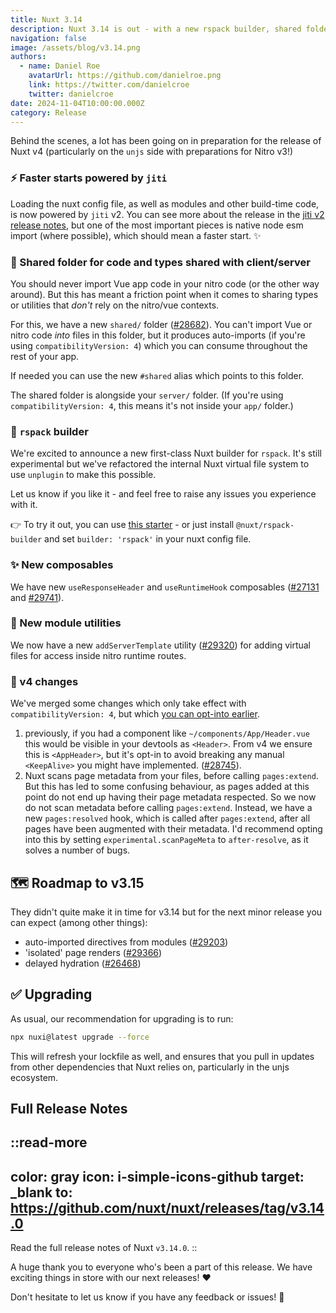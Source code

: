 ```yaml
---
title: Nuxt 3.14
description: Nuxt 3.14 is out - with a new rspack builder, shared folder, and performance enhancements!
navigation: false
image: /assets/blog/v3.14.png
authors:
  - name: Daniel Roe
    avatarUrl: https://github.com/danielroe.png
    link: https://twitter.com/danielcroe
    twitter: danielcroe
date: 2024-11-04T10:00:00.000Z
category: Release
---
```


Behind the scenes, a lot has been going on in preparation for the release of Nuxt v4 (particularly on the `unjs` side with preparations for Nitro v3!)

### ⚡️ Faster starts powered by `jiti`

Loading the nuxt config file, as well as modules and other build-time code, is now powered by `jiti` v2. You can see more about the release in the [jiti v2 release notes](https://github.com/unjs/jiti/releases/tag/v2.0.0), but one of the most important pieces is native node esm import (where possible), which should mean a faster start. ✨

### 📂 Shared folder for code and types shared with client/server

You should never import Vue app code in your nitro code (or the other way around). But this has meant a friction point when it comes to sharing types or utilities that _don't_ rely on the nitro/vue contexts.

For this, we have a new `shared/` folder ([#28682](https://github.com/nuxt/nuxt/pull/28682)). You can't import Vue or nitro code _into_ files in this folder, but it produces auto-imports (if you're using `compatibilityVersion: 4`) which you can consume throughout the rest of your app.

If needed you can use the new `#shared` alias which points to this folder.

The shared folder is alongside your `server/` folder. (If you're using `compatibilityVersion: 4`, this means it's not inside your `app/` folder.)

### 🦀 `rspack` builder

We're excited to announce a new first-class Nuxt builder for `rspack`. It's still experimental but we've refactored the internal Nuxt virtual file system to use `unplugin` to make this possible.

Let us know if you like it - and feel free to raise any issues you experience with it.

👉 To try it out, you can use [this starter](https://github.com/danielroe/nuxt-rspack-starter) - or just install `@nuxt/rspack-builder` and set `builder: 'rspack'` in your nuxt config file.

### ✨ New composables

We have new `useResponseHeader` and `useRuntimeHook` composables ([#27131](https://github.com/nuxt/nuxt/pull/27131) and [#29741](https://github.com/nuxt/nuxt/pull/29741)).

### 🔧 New module utilities

We now have a new `addServerTemplate` utility ([#29320](https://github.com/nuxt/nuxt/pull/29320)) for adding virtual files for access inside nitro runtime routes.

### 🚧 v4 changes

We've merged some changes which only take effect with `compatibilityVersion: 4`, but which [you can opt-into earlier](/docs/getting-started/upgrade#testing-nuxt-4).

1. previously, if you had a component like `~/components/App/Header.vue` this would be visible in your devtools as `<Header>`. From v4 we ensure this is `<AppHeader>`, but it's opt-in to avoid breaking any manual `<KeepAlive>` you might have implemented. ([#28745](https://github.com/nuxt/nuxt/pull/28745)).
2. Nuxt scans page metadata from your files, before calling `pages:extend`. But this has led to some confusing behaviour, as pages added at this point do not end up having their page metadata respected. So we now do not scan metadata before calling `pages:extend`. Instead, we have a new `pages:resolved` hook, which is called after `pages:extend`, after all pages have been augmented with their metadata. I'd recommend opting into this by setting `experimental.scanPageMeta` to `after-resolve`, as it solves a number of bugs.

## 🗺️ Roadmap to v3.15

They didn't quite make it in time for v3.14 but for the next minor release you can expect (among other things):

- auto-imported directives from modules ([#29203](https://github.com/nuxt/nuxt/pull/29203))
- 'isolated' page renders ([#29366](https://github.com/nuxt/nuxt/pull/29366))
- delayed hydration ([#26468](https://github.com/nuxt/nuxt/pull/26468))

## ✅ Upgrading

As usual, our recommendation for upgrading is to run:

```sh
npx nuxi@latest upgrade --force
```

This will refresh your lockfile as well, and ensures that you pull in updates from other dependencies that Nuxt relies on, particularly in the unjs ecosystem.

## Full Release Notes

::read-more
---
color: gray
icon: i-simple-icons-github
target: _blank
to: https://github.com/nuxt/nuxt/releases/tag/v3.14.0
---
Read the full release notes of Nuxt `v3.14.0`.
::

A huge thank you to everyone who's been a part of this release. We have exciting things in store with our next releases! ❤️

Don't hesitate to let us know if you have any feedback or issues! 🙏
